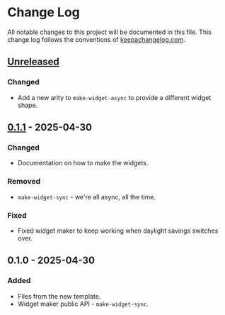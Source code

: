 # Change Log
All notable changes to this project will be documented in this file. This change log follows the conventions of [keepachangelog.com](http://keepachangelog.com/).

## [Unreleased]
### Changed
- Add a new arity to `make-widget-async` to provide a different widget shape.

## [0.1.1] - 2025-04-30
### Changed
- Documentation on how to make the widgets.

### Removed
- `make-widget-sync` - we're all async, all the time.

### Fixed
- Fixed widget maker to keep working when daylight savings switches over.

## 0.1.0 - 2025-04-30
### Added
- Files from the new template.
- Widget maker public API - `make-widget-sync`.

[Unreleased]: https://sourcehost.site/your-name/avro-explain/compare/0.1.1...HEAD
[0.1.1]: https://sourcehost.site/your-name/avro-explain/compare/0.1.0...0.1.1
